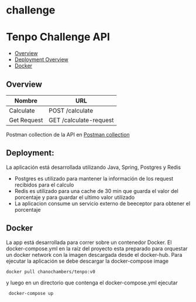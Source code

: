 # challenge

# Tenpo Challenge API


* [Overview](#overview)
* [Deployment Overview](#deployment-overview)
* [Docker](#docker)

## Overview
Nombre      | URL                              
----------|----------------------------------
Calculate  | POST /calculate                  
Get Request | GET /calculate-request           


Postman collection de la API en [Postman collection](src/test/resources/templates/tenpo-challenge.postman_collection.json)

## Deployment:

La aplicación está desarrollada utilizando Java, Spring, Postgres y Redis
- Postgres es utilizado para mantener la información de los request recibidos para el calculo
- Redis es utilizado para una cache de 30 min que guarda el valor del porcentaje y para guardar el ultimo valor utilizado
- La aplicacion consume un servicio externo de beeceptor para obtener el porcentaje

## Docker

La app está desarrollada para correr sobre un contenedor Docker.
El docker-compose.yml en la raíz del proyecto esta preparado para orquestar un docker network con la imagen
descargada desde el docker-hub.
Para ejecutar la aplicación se debe descargar la docker-compose image

```
docker pull chanochambers/tenpo:v0
```
y luego en un directorio que contenga el docker-compose.yml ejecutar

 ```
  docker-compose up 
 ```

